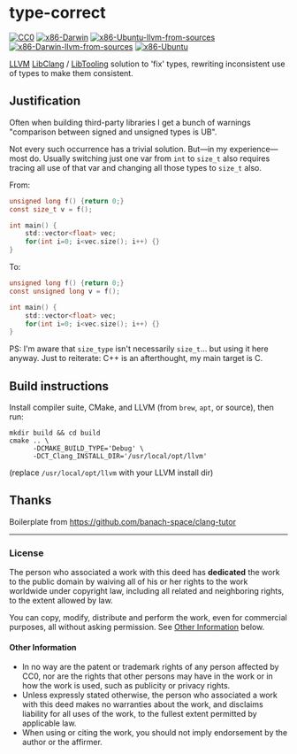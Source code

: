 type-correct
============

[![CC0](https://img.shields.io/badge/license-CC0-%23373737)](LICENSE.md)
[![x86-Darwin](https://github.com/SamuelMarks/type-correct/actions/workflows/x86-darwin.yml/badge.svg)](https://github.com/SamuelMarks/type-correct/actions/workflows/x86-darwin.yml)
[![x86-Ubuntu-llvm-from-sources](https://github.com/SamuelMarks/type-correct/actions/workflows/x86-ubuntu-llvm-from-sources.yml/badge.svg)](https://github.com/SamuelMarks/type-correct/actions/workflows/x86-ubuntu-llvm-from-sources.yml)
[![x86-Darwin-llvm-from-sources](https://github.com/SamuelMarks/type-correct/actions/workflows/x86-darwin-llvm-from-sources.yml/badge.svg)](https://github.com/SamuelMarks/type-correct/actions/workflows/x86-darwin-llvm-from-sources.yml)
[![x86-Ubuntu](https://github.com/SamuelMarks/type-correct/actions/workflows/x86-ubuntu.yml/badge.svg)](https://github.com/SamuelMarks/type-correct/actions/workflows/x86-ubuntu.yml)

[LLVM](https://llvm.org) [LibClang](https://clang.llvm.org/doxygen/group__CINDEX.html) / [LibTooling](https://clang.llvm.org/docs/LibTooling.html) solution to 'fix' types, rewriting inconsistent use of types to make them consistent.

## Justification

Often when building third-party libraries I get a bunch of warnings "comparison between signed and unsigned types is UB".

Not every such occurrence has a trivial solution. But—in my experience—most do. Usually switching just one var from `int` to `size_t` also requires tracing all use of that var and changing all those types to `size_t` also.

From:
```c
unsigned long f() {return 0;}
const size_t v = f();

int main() {
    std::vector<float> vec;
    for(int i=0; i<vec.size(); i++) {}
}
```

To:
```c
unsigned long f() {return 0;}
const unsigned long v = f();

int main() {
    std::vector<float> vec;
    for(int i=0; i<vec.size(); i++) {}
}
```

PS: I'm aware that `size_type` isn't necessarily `size_t`… but using it here anyway. Just to reiterate: C++ is an afterthought, my main target is C.

## Build instructions

Install compiler suite, CMake, and LLVM (from `brew`, `apt`, or source), then run:

    mkdir build && cd build
    cmake .. \
          -DCMAKE_BUILD_TYPE='Debug' \
          -DCT_Clang_INSTALL_DIR='/usr/local/opt/llvm'

(replace `/usr/local/opt/llvm` with your LLVM install dir)

## Thanks

Boilerplate from  https://github.com/banach-space/clang-tutor

---

### License

The person who associated a work with this deed has **dedicated** the work to the public domain by waiving all of his or her rights to the work worldwide under copyright law, including all related and neighboring rights, to the extent allowed by law.

You can copy, modify, distribute and perform the work, even for commercial purposes, all without asking permission. See [Other Information](#Other%20Information) below.

#### Other Information

  - In no way are the patent or trademark rights of any person affected by CC0, nor are the rights that other persons may have in the work or in how the work is used, such as publicity or privacy rights. 
  - Unless expressly stated otherwise, the person who associated a work with this deed makes no warranties about the work, and disclaims liability for all uses of the work, to the fullest extent permitted by applicable law. 
  - When using or citing the work, you should not imply endorsement by the author or the affirmer.
